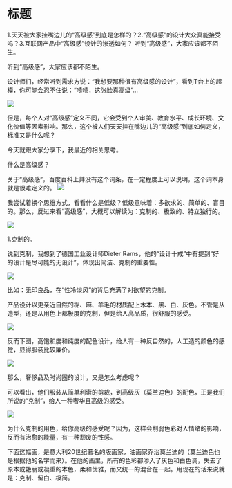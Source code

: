 

# 标题

1.天天被大家挂嘴边儿的“高级感”到底是怎样的？2.“高级感”的设计大众真能接受吗？3.互联网产品中“高级感”设计的渗透如何？
听到“高级感”，大家应该都不陌生。

听到“高级感”，大家应该都不陌生。

设计师们，经常听到需求方说：“我想要那种很有高级感的设计”，看到T台上的超模，你可能会忍不住说：“啧啧，这张脸真高级”…

![](https://img.zcool.cn/community/01fcd75beb9db8a801209252217bdc.jpg)

但是，每个人对“高级感”定义不同，它会受到个人审美、教育水平、成长环境、文化价值等因素影响。那么，这个被人们天天挂在嘴边儿的“高级感”到底如何定义，标准又是什么呢？



今天就跟大家分享下，我最近的相关思考。

什么是高级感？ 



关于“高级感”，百度百科上并没有这个词条，在一定程度上可以说明，这个词本身就是很难定义的。
![](https://img.zcool.cn/community/019a8d5beb9db8a80121ab5d67b186.jpg)

我尝试着换个思维方式，看看什么是低级？低级意味着：多欲求的、简单的、盲目的。那么，反过来看“高级感”，大概可以解读为：克制的、极致的、特立独行的。

![](https://img.zcool.cn/community/01129d5beb9db8a801209252d457bc.png)

1.克制的。



说到克制，我想到了德国工业设计师Dieter Rams，他的“设计十戒”中有提到“好的设计是尽可能的无设计”，体现出简洁、克制的重要性。

![](https://img.zcool.cn/community/01f1cf5beb9db8a80121ab5d79d1e6.jpg)

比如：无印良品，在“性冷淡风”的背后充满了对欲望的克制。



产品设计以更亲近自然的棉、麻、羊毛的材质配上木本、黑、白、灰色。不管是从造型，还是从用色上都极度的克制，但是给人高品质，很舒服的感受。 

![](https://img.zcool.cn/community/01532b5beb9db8a80120925255141f.jpg)

反而下图，高饱和度和纯度的配色设计，给人有一种反自然的，人工造的颜色的感觉，显得服装比较廉价。

![](https://img.zcool.cn/community/0113645beb9e3ba801209252b3441d.jpg)

那么，奢侈品及时尚圈的设计，又是怎么考虑呢？ 



可以看出，他们服装从简单利索的剪裁，到高级灰（莫兰迪色）的配色，正是我们所说的“克制”，给人一种奢华且高级的感受。

![](https://img.zcool.cn/community/01ee4c5beb9e3ba80121ab5dd73d41.jpg)

为什么克制的用色，给你高级的感受呢？因为，这样会削弱色彩对人情绪的影响，反而有治愈的能量，有一种颓废的性感。



下面这幅画，是意大利20世纪著名的版画家，油画家乔治莫兰迪的（莫兰迪色也是根据他的名字而来）。在他的画里，所有的色彩都渗入了灰色和白色调，失去了原本或艳丽或凝重的本色，柔和优雅，而又统一的混合在一起。用现在的话来说就是：克制、留白、极简。




